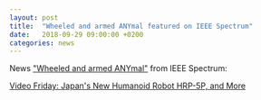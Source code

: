 ```yaml
---
layout: post
title:  "Wheeled and armed ANYmal featured on IEEE Spectrum"
date:   2018-09-29 09:00:00 +0200
categories: news
---
```

News ["Wheeled and armed ANYmal"](https://spectrum.ieee.org/automaton/robotics/humanoids/video-friday-japan-new-humanoid-hrp5p-and-more) from IEEE Spectrum:

[Video Friday: Japan's New Humanoid Robot HRP-5P, and More](https://spectrum.ieee.org/automaton/robotics/humanoids/video-friday-japan-new-humanoid-hrp5p-and-more)
